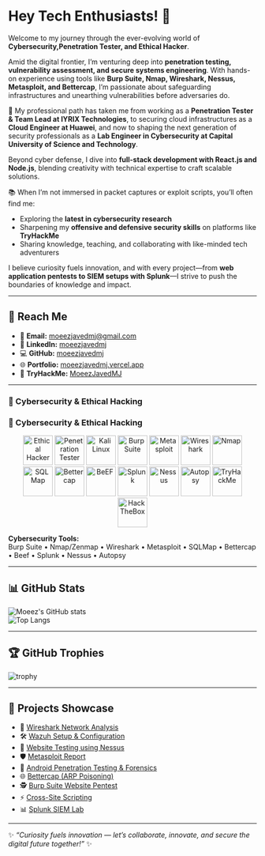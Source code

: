 # Hey Tech Enthusiasts! 👋  
Welcome to my journey through the ever-evolving world of **Cybersecurity,Penetration Tester, and Ethical Hacker**.  

Amid the digital frontier, I’m venturing deep into **penetration testing, vulnerability assessment, and secure systems engineering**. With hands-on experience using tools like **Burp Suite, Nmap, Wireshark, Nessus, Metasploit, and Bettercap**, I’m passionate about safeguarding infrastructures and unearthing vulnerabilities before adversaries do.  

🚀 My professional path has taken me from working as a **Penetration Tester & Team Lead at IYRIX Technologies**, to securing cloud infrastructures as a **Cloud Engineer at Huawei**, and now to shaping the next generation of security professionals as a **Lab Engineer in Cybersecurity at Capital University of Science and Technology**.  

Beyond cyber defense, I dive into **full-stack development with React.js and Node.js**, blending creativity with technical expertise to craft scalable solutions.  

📚 When I’m not immersed in packet captures or exploit scripts, you’ll often find me:  
- Exploring the **latest in cybersecurity research**  
- Sharpening my **offensive and defensive security skills** on platforms like **TryHackMe**  
- Sharing knowledge, teaching, and collaborating with like-minded tech adventurers  

I believe curiosity fuels innovation, and with every project—from **web application pentests to SIEM setups with Splunk**—I strive to push the boundaries of knowledge and impact.  

---

## 🔗 Reach Me
- 📧 **Email:** [moeezjavedmj@gmail.com](mailto:moeezjavedmj@gmail.com)  
- 💼 **LinkedIn:** [moeezjavedmj](https://www.linkedin.com/in/moeezjavedmj)  
- 💻 **GitHub:** [moeezjavedmj](https://github.com/moeezjavedmj)  
- 🌐 **Portfolio:** [moeezjavedmj.vercel.app](https://moeezjavedmj.vercel.app)  
- 🎯 **TryHackMe:** [MoeezJavedMJ](https://tryhackme.com/r/p/MoeezJavedMJ)  

---
### 🔐 Cybersecurity & Ethical Hacking  

### 🔐 Cybersecurity & Ethical Hacking  

<p align="center">
  <img src="https://img.icons8.com/color/96/000000/hacker.png" alt="Ethical Hacker" width="60"/>
  <img src="https://img.icons8.com/color/96/000000/bug.png" alt="Penetration Tester" width="60"/>
  <img src="https://www.kali.org/images/kali-dragon-icon.svg" alt="Kali Linux" width="60"/>
  <img src="https://www.kali.org/tools/burpsuite/images/burpsuite-logo.svg" alt="Burp Suite" width="60"/>
  <img src="https://www.kali.org/tools/metasploit-framework/images/metasploit-framework-logo.svg" alt="Metasploit" width="60"/>
  <img src="https://www.wireshark.org/assets/icons/wireshark.svg" alt="Wireshark" width="60"/>
  <img src="https://nmap.org/images/nmap-logo-256x256.png" alt="Nmap" width="60"/>
  <img src="https://sqlmap.org/images/sqlmap_logo.png" alt="SQLMap" width="60"/>
  <img src="https://www.kali.org/tools/bettercap/images/bettercap-logo.svg" alt="Bettercap" width="60"/>
  <img src="https://avatars.githubusercontent.com/u/18725389?s=200&v=4" alt="BeEF" width="60"/>
  <img src="https://cdn.worldvectorlogo.com/logos/splunk-1.svg" alt="Splunk" width="60"/>
  <img src="https://www.tenable.com/sites/drupal.dmz.tenablesecurity.com/files/images/2019-04/nessus.png" alt="Nessus" width="60"/>
  <img src="https://www.sleuthkit.org/autopsy/images/autopsy-icon.png" alt="Autopsy" width="60"/>
  <img src="https://assets.tryhackme.com/img/THMlogo.png" alt="TryHackMe" width="60"/>
  <img src="https://www.hackthebox.com/images/logo-htb.svg" alt="HackTheBox" width="60"/>
</p>


**Cybersecurity Tools:**  
Burp Suite • Nmap/Zenmap • Wireshark • Metasploit • SQLMap • Bettercap • Beef • Splunk • Nessus • Autopsy  

---

## 📊 GitHub Stats  
![Moeez's GitHub stats](https://github-readme-stats.vercel.app/api?username=moeezjavedmj&show_icons=true&theme=radical)  
![Top Langs](https://github-readme-stats.vercel.app/api/top-langs/?username=moeezjavedmj&layout=compact&theme=radical)  

---

## 🏆 GitHub Trophies  
![trophy](https://github-profile-trophy.vercel.app/?username=moeezjavedmj&theme=onedark&column=7)  

---

## 📌 Projects Showcase  
- 📡 [Wireshark Network Analysis](https://github.com/moeezjavedmj/-Network-Packet-Analysis-Wireshark-.git)  
- 🛠 [Wazuh Setup & Configuration](https://github.com/moeezjavedmj/Wazuh-download-configure-and-Working)  
- 🔐 [Website Testing using Nessus](https://github.com/moeezjavedmj/Nessus)  
- 🛡 [Metasploit Report](https://github.com/moeezjavedmj/Metasploit-Report)  
- 📱 [Android Penetration Testing & Forensics](https://github.com/moeezjavedmj/Andriod-Penetration-Testing-and-Forensics.git)  
- 🌐 [Bettercap (ARP Poisoning)](https://github.com/moeezjavedmj/Bettercap.git)  
- 🕵️ [Burp Suite Website Pentest](https://github.com/moeezjavedmj/Burpsuite.git)  
- ⚡ [Cross-Site Scripting](https://github.com/moeezjavedmj/Cross-Site-Scripting.git)  
- 📊 [Splunk SIEM Lab](https://github.com/moeezjavedmj/Splunk.git)  


---

✨ *“Curiosity fuels innovation — let’s collaborate, innovate, and secure the digital future together!”* ✨

